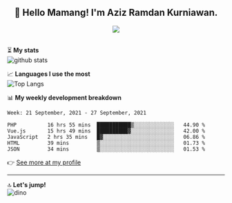 <h2 align="center">👋 Hello Mamang! I'm Aziz Ramdan Kurniawan.</h2>  
<p align="center">
  <img src="https://komarev.com/ghpvc/?username=azizramdan"> <br><br>
</p>
    
⏳ **My stats**  
![github stats](https://github-readme-stats.vercel.app/api?username=azizramdan&show_icons=true&count_private=true&title_color=000&hide_border=true&hide_title=true)  

📈 **Languages I use the most**  
![Top Langs](https://github-readme-stats.vercel.app/api/top-langs/?username=azizramdan&layout=compact&langs_count=6&hide=tsql&hide_border=true&hide_title=true&exclude_repo=Futsal-Go,Futsal-Go-Admin,Sistem-Informasi-Sensus-Harian-Rawat-Inap)  

📊 **My weekly development breakdown**
<!--START_SECTION:waka-->
```text
Week: 21 September, 2021 - 27 September, 2021

PHP          16 hrs 55 mins  ███████████▒░░░░░░░░░░░░░   44.90 % 
Vue.js       15 hrs 49 mins  ██████████▓░░░░░░░░░░░░░░   42.00 % 
JavaScript   2 hrs 35 mins   █▓░░░░░░░░░░░░░░░░░░░░░░░   06.86 % 
HTML         39 mins         ▒░░░░░░░░░░░░░░░░░░░░░░░░   01.73 % 
JSON         34 mins         ▒░░░░░░░░░░░░░░░░░░░░░░░░   01.53 % 
```
<!--END_SECTION:waka-->
👉 [See more at my profile](https://wakatime.com/@azizramdan)
***
🔝 **Let's jump!**  
![dino](https://raw.githubusercontent.com/azizramdan/azizramdan/master/dino.gif)  
